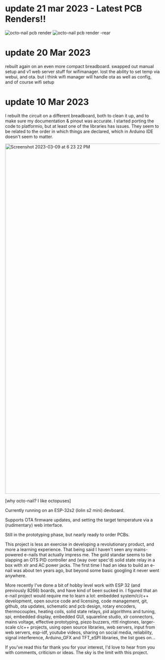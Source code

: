 # update 21 mar 2023 - Latest PCB Renders!!
![octo-nail pcb render](https://user-images.githubusercontent.com/77303173/226526907-99108d75-a079-4c98-af4f-e84791d6e445.PNG)
![octo-nail pcb render -rear](https://user-images.githubusercontent.com/77303173/226526909-b35d7bec-a3cf-4b6a-98d7-42a5cf39cd9f.PNG)



# update 20 Mar 2023
rebuilt again on an even more compact breadboard. swapped out manual setup and v1 web server stuff for wifimanager. lost the ability to set temp via webui, and ota. but i think wifi manager will handle ota as well as config, and of course wifi setup

# update 10 Mar 2023
I rebuilt the circuit on a different breadboard, both to clean it up, and to make sure my documentation & pinout was accurate. I started porting the code to platformio, but at least one of the libraries has issues. They seem to be related to the order in which things are declared, which in Arduino IDE doesn't seem to matter.

<img width="1136" alt="Screenshot 2023-03-09 at 6 23 22 PM" src="https://user-images.githubusercontent.com/77303173/224183178-4bfc4e5c-6dd7-4ff2-a909-5440e30c8144.png">

[why octo-nail? I like octopuses]

Currently running on an ESP-32s2 (lolin s2 mini) devboard.

Supports OTA firmware updates, and setting the target temperature via a (rudimentary) web interface.

Still in the prototyping phase, but nearly ready to order PCBs.

This project is less an exercise in developing a revolutionary product, and more a learning experience. That being said I haven't seen any mains-powered e-nails that actually impress me. The gold standar seems to be slapping an OTS PID controller and (way over spec'd) solid state relay in a box with xlr and AC power jacks. The first time I had an idea to build an e-nail was about ten years ago, but beyond some basic googling it never went anywhere. 

More recently I've done a bit of hobby level work with ESP 32 (and previously 8266) boards, and have kind of been sucked in. I figured that an e-nail project would require me to learn a lot: embedded system/c/c++ development, open source code and licensing, code management, git, github, ota updates, schematic and pcb design, rotary encoders, thermocouples, heating coils, solid state relays, pid algorithms and tuning, spi, embedded display, embedded GUI, squareline studio, xlr connectors, mains voltage, effective prototyping, piezo buzzers, rtttl ringtones, larger-scale c/c++ projects, using open source libraries, web servers, input from web servers, esp-idf, youtube videos, sharing on social media, reliability, signal interference, Arduino_GFX and TFT_eSPI libraries, the list goes on...

If you've read this far thank you for your interest, I'd love to hear from you with comments, criticism or ideas. The sky is the limit with this project. 
